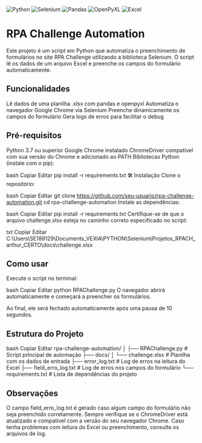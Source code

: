 ![Python](https://img.shields.io/badge/Python-3776AB?style=for-the-badge&logo=python&logoColor=white)
![Selenium](https://img.shields.io/badge/Selenium-43B02A?style=for-the-badge&logo=selenium&logoColor=white)
![Pandas](https://img.shields.io/badge/Pandas-150458?style=for-the-badge&logo=pandas&logoColor=white)
![OpenPyXL](https://img.shields.io/badge/OpenPyXL-1D6F42?style=for-the-badge&logo=python&logoColor=white)
![Excel](https://img.shields.io/badge/Excel-217346?style=for-the-badge&logo=microsoft-excel&logoColor=white)


 # RPA Challenge Automation
Este projeto é um script em Python que automatiza o preenchimento de formulários no site RPA Challenge utilizando a biblioteca Selenium.
O script lê os dados de um arquivo Excel e preenche os campos do formulário automaticamente.

## Funcionalidades
Lê dados de uma planilha .xlsx com pandas e openpyxl
Automatiza o navegador Google Chrome via Selenium
Preenche dinamicamente os campos do formulário
Gera logs de erros para facilitar o debug

## Pré-requisitos
Python 3.7 ou superior
Google Chrome instalado
ChromeDriver compatível com sua versão do Chrome e adicionado ao PATH
Bibliotecas Python (instale com o pip):

bash
Copiar
Editar
pip install -r requirements.txt
🛠 Instalação
Clone o repositório:

bash
Copiar
Editar
git clone https://github.com/seu-usuario/rpa-challenge-automation.git
cd rpa-challenge-automation
Instale as dependências:

bash
Copiar
Editar
pip install -r requirements.txt
Certifique-se de que o arquivo challenge.xlsx esteja no caminho correto especificado no script:

txt
Copiar
Editar
C:\Users\SE189129\Documents\_VEXIA\PYTHON\Selenium\Projetos\_RPACH_arthur_CERTO\docs\challenge.xlsx
## Como usar
Execute o script no terminal:

bash
Copiar
Editar
python RPAChallenge.py
O navegador abrirá automaticamente e começará a preencher os formulários.

Ao final, ele será fechado automaticamente após uma pausa de 10 segundos.

## Estrutura do Projeto
bash
Copiar
Editar
rpa-challenge-automation/
│
├── RPAChallenge.py              # Script principal de automação
├── docs/
│   └── challenge.xlsx           # Planilha com os dados de entrada
├── error_log.txt                # Log de erros na leitura do Excel
├── field_erro_log.txt           # Log de erros nos campos do formulário
└── requirements.txt             # Lista de dependências do projeto
## Observações
O campo field_erro_log.txt é gerado caso algum campo do formulário não seja preenchido corretamente.
Sempre verifique se o ChromeDriver está atualizado e compatível com a versão do seu navegador Chrome.
Caso tenha problemas com leitura do Excel ou preenchimento, consulte os arquivos de log.


